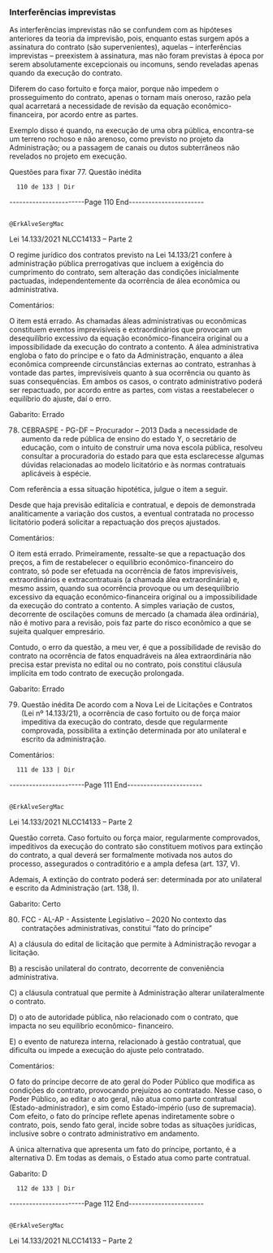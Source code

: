 ### Interferências imprevistas
As interferências imprevistas não se confundem com as hipóteses anteriores da teoria da imprevisão, pois,
enquanto estas surgem após a assinatura do contrato (são supervenientes), aquelas – interferências imprevistas –
preexistem à assinatura, mas não foram previstas à época por serem absolutamente excepcionais ou incomuns,
sendo reveladas apenas quando da execução do contrato.

Diferem do caso fortuito e força maior, porque não impedem o prosseguimento do contrato, apenas o tornam
mais oneroso, razão pela qual acarretará a necessidade de revisão da equação econômico-financeira, por acordo
entre as partes.

Exemplo disso é quando, na execução de uma obra pública, encontra-se um terreno rochoso e não arenoso, como
previsto no projeto da Administração; ou a passagem de canais ou dutos subterrâneos não revelados no projeto
em execução.


Questões para fixar
77. Questão inédita




      110 de 133 | Dir
-----------------------Page 110 End-----------------------

                                                                          @ErkAlveSergMac
 Lei 14.133/2021                                                     NLCC14133 – Parte 2


O regime jurídico dos contratos previsto na Lei 14.133/21 confere à administração pública prerrogativas que
incluem a exigência do cumprimento do contrato, sem alteração das condições inicialmente pactuadas,
independentemente da ocorrência de álea econômica ou administrativa.

Comentários:

O item está errado. As chamadas áleas administrativas ou econômicas constituem eventos imprevisíveis e
extraordinários que provocam um desequilíbrio excessivo da equação econômico-financeira original ou a
impossibilidade da execução do contrato a contento. A álea administrativa engloba o fato do príncipe e o fato da
Administração, enquanto a álea econômica compreende circunstâncias externas ao contrato, estranhas à vontade
das partes, imprevisíveis quanto à sua ocorrência ou quanto às suas consequências. Em ambos os casos, o contrato
administrativo poderá ser repactuado, por acordo entre as partes, com vistas a reestabelecer o equilíbrio do ajuste,
daí o erro.

Gabarito: Errado

78. CEBRASPE - PG-DF – Procurador – 2013
Dada a necessidade de aumento da rede pública de ensino do estado Y, o secretário de educação, com o intuito
de construir uma nova escola pública, resolveu consultar a procuradoria do estado para que esta esclarecesse
algumas dúvidas relacionadas ao modelo licitatório e às normas contratuais aplicáveis à espécie.

Com referência a essa situação hipotética, julgue o item a seguir.

Desde que haja previsão editalícia e contratual, e depois de demonstrada analiticamente a variação dos custos, a
eventual contratada no processo licitatório poderá solicitar a repactuação dos preços ajustados.

Comentários:

O item está errado. Primeiramente, ressalte-se que a repactuação dos preços, a fim de restabelecer o equilíbrio
econômico-financeiro do contrato, só pode ser efetuada na ocorrência de fatos imprevisíveis, extraordinários e
extracontratuais (a chamada álea extraordinária) e, mesmo assim, quando sua ocorrência provoque ou um
desequilíbrio excessivo da equação econômico-financeira original ou a impossibilidade da execução do contrato a
contento. A simples variação de custos, decorrente de oscilações comuns de mercado (a chamada álea ordinária),
não é motivo para a revisão, pois faz parte do risco econômico a que se sujeita qualquer empresário.

Contudo, o erro da questão, a meu ver, é que a possibilidade de revisão do contrato na ocorrência de fatos
enquadráveis na álea extraordinária não precisa estar prevista no edital ou no contrato, pois constitui cláusula
implícita em todo contrato de execução prolongada.

Gabarito: Errado

79. Questão inédita
De acordo com a Nova Lei de Licitações e Contratos (Lei nº 14.133/21), a ocorrência de caso fortuito ou de força
maior impeditiva da execução do contrato, desde que regularmente comprovada, possibilita a extinção
determinada por ato unilateral e escrito da administração.

Comentários:




      111 de 133 | Dir
-----------------------Page 111 End-----------------------

                                                                         @ErkAlveSergMac
 Lei 14.133/2021                                                    NLCC14133 – Parte 2


Questão correta. Caso fortuito ou força maior, regularmente comprovados, impeditivos da execução do contrato
são constituem motivos para extinção do contrato, a qual deverá ser formalmente motivada nos autos do
processo, assegurados o contraditório e a ampla defesa (art. 137, V).

Ademais, A extinção do contrato poderá ser: determinada por ato unilateral e escrito da Administração
(art. 138, I).

Gabarito: Certo

80. FCC - AL-AP - Assistente Legislativo – 2020
No contexto das contratações administrativas, constitui “fato do príncipe”

A) a cláusula do edital de licitação que permite à Administração revogar a licitação.

B) a rescisão unilateral do contrato, decorrente de conveniência administrativa.

C) a cláusula contratual que permite à Administração alterar unilateralmente o contrato.

D) o ato de autoridade pública, não relacionado com o contrato, que impacta no seu equilíbrio econômico-
financeiro.

E) o evento de natureza interna, relacionado à gestão contratual, que dificulta ou impede a execução do ajuste
pelo contratado.

Comentários:

O fato do príncipe decorre de ato geral do Poder Público que modifica as condições do contrato, provocando
prejuízos ao contratado. Nesse caso, o Poder Público, ao editar o ato geral, não atua como parte contratual
(Estado-administrador), e sim como Estado-império (uso de supremacia). Com efeito, o fato do príncipe reflete
apenas indiretamente sobre o contrato, pois, sendo fato geral, incide sobre todas as situações jurídicas, inclusive
sobre o contrato administrativo em andamento.

A única alternativa que apresenta um fato do príncipe, portanto, é a alternativa D. Em todas as demais, o Estado
atua como parte contratual.

Gabarito: D




      112 de 133 | Dir
-----------------------Page 112 End-----------------------

                                                                          @ErkAlveSergMac
 Lei 14.133/2021                                                     NLCC14133 – Parte 2
